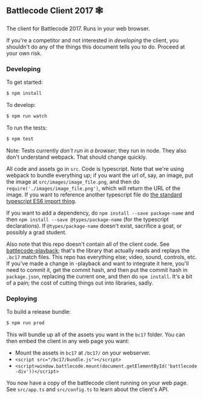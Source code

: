 Battlecode Client 2017 🕸
------------------------

The client for Battlecode 2017. Runs in your web browser.

If you're a competitor and not interested in *developing* the client, you shouldn't do any of the things this document tells you to do. Proceed at your own risk.

### Developing

To get started:
```sh
$ npm install
```

To develop:
```sh
$ npm run watch
```

To run the tests:
```sh
$ npm test
```
Note: Tests currently *don't run in a browser*; they run in node. They also don't understand webpack. That should change quickly.

All code and assets go in `src`. Code is typescript. Note that we're using webpack to bundle everything up; if you want the url of, say, an image, put the image at `src/images/image_file.png`, and then do `require('./images/image_file.png')`, which will return the URL of the image. If you want to reference another typescript file do [the standard typescript ES6 import thing](https://www.typescriptlang.org/docs/handbook/modules.html).

If you want to add a dependency, do `npm install --save package-name` and then `npm install --save @types/package-name` (for the typescript declarations). If `@types/package-name` doesn't exist, sacrifice a goat, or possibly a grad student.

Also note that this repo doesn't contain all of the client code. See [battlecode-playback](https://github.com/battlecode/battlecode-playback); that's the library that actually reads and replays the `.bc17` match files. This repo has everything else; video, sound, controls, etc.
If you've made a change in -playback and want to integrate it here, you'll need to commit it, get the commit hash, and then put the commit hash in `package.json`, replacing the current one, and then do `npm install`. It's a bit of a pain; the cost of cutting things out into libraries, sadly.

### Deploying

To build a release bundle:
```sh
$ npm run prod
```
This will bundle up all of the assets you want in the `bc17` folder. You can then embed the client in any web page you want:

- Mount the assets in `bc17` at `/bc17/` on your webserver.
- `<script src="/bc17/bundle.js"></script>`
- `<script>window.battlecode.mount(document.getElementById('battlecode-div'))</script>`

You now have a copy of the battlecode client running on your web page. See `src/app.ts` and `src/config.ts` to learn about the client's API.
